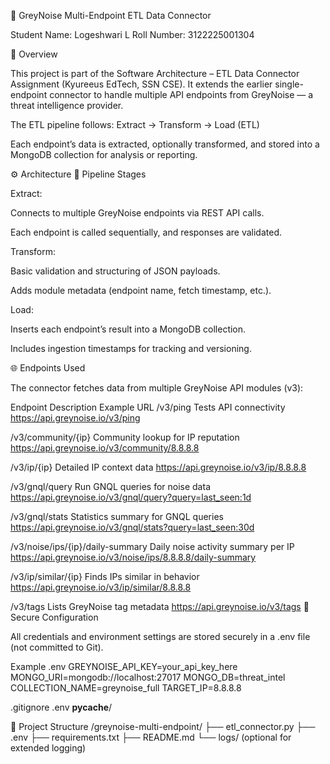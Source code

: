 🧠 GreyNoise Multi-Endpoint ETL Data Connector

Student Name: Logeshwari L
Roll Number: 3122225001304

📘 Overview

This project is part of the Software Architecture – ETL Data Connector Assignment (Kyureeus EdTech, SSN CSE).
It extends the earlier single-endpoint connector to handle multiple API endpoints from GreyNoise — a threat intelligence provider.

The ETL pipeline follows:
Extract → Transform → Load (ETL)

Each endpoint’s data is extracted, optionally transformed, and stored into a MongoDB collection for analysis or reporting.

⚙️ Architecture
🔹 Pipeline Stages

Extract:

Connects to multiple GreyNoise endpoints via REST API calls.

Each endpoint is called sequentially, and responses are validated.

Transform:

Basic validation and structuring of JSON payloads.

Adds module metadata (endpoint name, fetch timestamp, etc.).

Load:

Inserts each endpoint’s result into a MongoDB collection.

Includes ingestion timestamps for tracking and versioning.

🌐 Endpoints Used

The connector fetches data from multiple GreyNoise API modules (v3):

Endpoint	Description	Example URL
/v3/ping	Tests API connectivity	https://api.greynoise.io/v3/ping

/v3/community/{ip}	Community lookup for IP reputation	https://api.greynoise.io/v3/community/8.8.8.8

/v3/ip/{ip}	Detailed IP context data	https://api.greynoise.io/v3/ip/8.8.8.8

/v3/gnql/query	Run GNQL queries for noise data	https://api.greynoise.io/v3/gnql/query?query=last_seen:1d

/v3/gnql/stats	Statistics summary for GNQL queries	https://api.greynoise.io/v3/gnql/stats?query=last_seen:30d

/v3/noise/ips/{ip}/daily-summary	Daily noise activity summary per IP	https://api.greynoise.io/v3/noise/ips/8.8.8.8/daily-summary

/v3/ip/similar/{ip}	Finds IPs similar in behavior	https://api.greynoise.io/v3/ip/similar/8.8.8.8

/v3/tags	Lists GreyNoise tag metadata	https://api.greynoise.io/v3/tags
🔑 Secure Configuration

All credentials and environment settings are stored securely in a .env file (not committed to Git).

Example .env
GREYNOISE_API_KEY=your_api_key_here
MONGO_URI=mongodb://localhost:27017
MONGO_DB=threat_intel
COLLECTION_NAME=greynoise_full
TARGET_IP=8.8.8.8

.gitignore
.env
__pycache__/

🧩 Project Structure
/greynoise-multi-endpoint/
├── etl_connector.py
├── .env
├── requirements.txt
├── README.md
└── logs/ (optional for extended logging)
